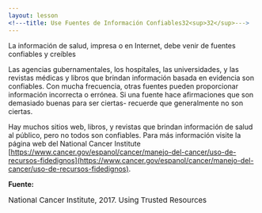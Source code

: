 ```yaml
---
layout: lesson
<!---title: Use Fuentes de Información Confiables32<sup>32</sup>--->
---
```


La información de salud, impresa o en Internet, debe venir de fuentes confiables y creíbles

Las agencias gubernamentales, los hospitales, las universidades, y las revistas médicas y libros que 
brindan información basada en evidencia son confiables. Con mucha frecuencia, otras fuentes pueden 
proporcionar información incorrecta o errónea. Si una fuente hace afirmaciones que son demasiado buenas para ser ciertas- recuerde que generalmente no son ciertas.

Hay muchos sitios web, libros, y revistas que brindan información de salud al público, pero no todos son confiables. Para más información visite la página web del National Cancer Institute [https://www.cancer.gov/espanol/cancer/manejo-del-cancer/uso-de-recursos-fidedignos](https://www.cancer.gov/espanol/cancer/manejo-del-cancer/uso-de-recursos-fidedignos).

**Fuente:**

<span style="font-size:15px;">National Cancer Institute, 2017. Using Trusted Resources</span>

